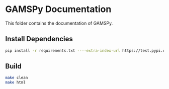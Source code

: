 # GAMSPy Documentation

This folder contains the documentation of GAMSPy.

## Install Dependencies

```sh
pip install -r requirements.txt ----extra-index-url https://test.pypi.org/simple/
```

## Build

```sh
make clean
make html
```
